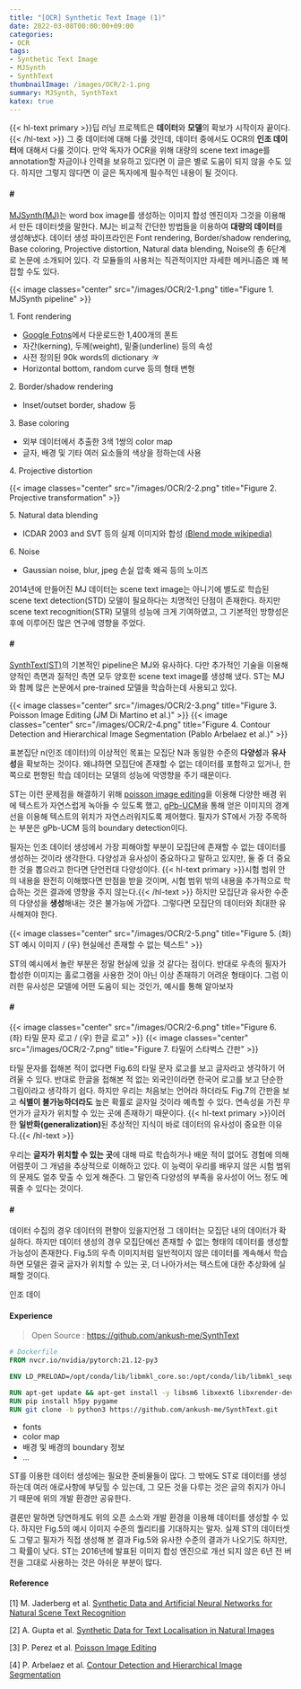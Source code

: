 ```yaml
---
title: "[OCR] Synthetic Text Image (1)"
date: 2022-03-08T00:00:00+09:00
categories:
- OCR
tags:
- Synthetic Text Image
- MJSynth
- SynthText
thumbnailImage: /images/OCR/2-1.png
summary: MJSynth, SynthText
katex: true
---
```

{{< hl-text primary >}}딥 러닝 프로젝트은 <b>데이터</b>와 <b>모델</b>의 확보가 시작이자 끝이다.{{< /hl-text >}} 그 중 데이터에 대해 다룰 것인데, 데이터 중에서도 OCR의 **인조 데이터**에 대해서 다룰 것이다. 만약 독자가 OCR을 위해 대량의 scene text image를 annotation할 자금이나 인력을 보유하고 있다면 이 글은 별로 도움이 되지 않을 수도 있다. 하지만 그렇지 않다면 이 글은 독자에게 필수적인 내용이 될 것이다.

#### \#
[MJSynth(MJ)](https://www.robots.ox.ac.uk/~vgg/publications/2014/Jaderberg14c/)는 word box image를 생성하는 이미지 합성 엔진이자 그것을 이용해서 만든 데이터셋을 말한다. MJ는 비교적 간단한 방법들을 이용하여 **대량의 데이터**를 생성해냈다. 데이터 생성 파이프라인은 Font rendering, Border/shadow rendering, Base coloring, Projective distortion, Natural data blending, Noise의 총 6단계로 논문에 소개되어 있다. 각 모듈들의 사용처는 직관적이지만 자세한 메커니즘은 꽤 복잡할 수도 있다.

{{< image classes="center" src="/images/OCR/2-1.png" title="Figure 1. MJSynth pipeline" >}}

1\. Font rendering
- [Google Fotns](https://fonts.google.com/)에서 다운로드한 1,400개의 폰트
- 자간(kerning), 두께(weight), 밑줄(underline) 등의 속성
- 사전 정의된 90k words의 dictionary $\mathcal{W}$
- Horizontal bottom, random curve 등의 형태 변형

2\. Border/shadow rendering
- Inset/outset border, shadow 등

3\. Base coloring
- 외부 데이터에서 추출한 3색 1쌍의 color map
- 글자, 배경 및 기타 여러 요소들의 색상을 정하는데 사용

4\. Projective distortion

{{< image classes="center" src="/images/OCR/2-2.png" title="Figure 2. Projective transformation" >}}

5\. Natural data blending
- ICDAR 2003 and SVT 등의 실제 이미지와 합성 [(Blend mode wikipedia)](https://en.wikipedia.org/wiki/Blend_modes)

6\. Noise
- Gaussian noise, blur, jpeg 손실 압축 왜곡 등의 노이즈

2014년에 만들어진 MJ 데이터는 scene text image는 아니기에 별도로 학습된 scene text detection(STD) 모델이 필요하다는 치명적인 단점이 존재한다. 하지만 scene text recognition(STR) 모델의 성능에 크게 기여하였고, 그 기본적인 방향성은 후에 이루어진 많은 연구에 영향을 주었다.

#### \#
[SynthText(ST)](https://www.robots.ox.ac.uk/~vgg/publications/2016/Gupta16/)의 기본적인 pipeline은 MJ와 유사하다. 다만 추가적인 기술을 이용해 양적인 측면과 질적인 측면 모두 양호한 scene text image를 생성해 냈다. ST는 MJ와 함께 많은 논문에서 pre-trained 모델을 학습하는데 사용되고 있다.

{{< image classes="center" src="/images/OCR/2-3.png" title="Figure 3. Poisson Image Editing (JM Di Martino et al.)" >}}
{{< image classes="center" src="/images/OCR/2-4.png" title="Figure 4. Contour Detection and Hierarchical Image Segmentation (Pablo Arbelaez et al.)" >}}

표본집단 $\mathrm{n}$(인조 데이터)의 이상적인 목표는 모집단 $\mathrm{N}$과 동일한 수준의 **다양성**과 **유사성**을 확보하는 것이다. 왜냐하면 모집단에 존재할 수 없는 데이터를 포함하고 있거나, 한 쪽으로 편향된 학습 데이터는 모델의 성능에 악영향을 주기 때문이다.

ST는 이런 문제점을 해결하기 위해 [poisson image editing](https://www.cs.jhu.edu/~misha/Fall07/Papers/Perez03.pdf)을 이용해 다양한 배경 위에 텍스트가 자연스럽게 녹아들 수 있도록 했고, [gPb-UCM](https://www2.eecs.berkeley.edu/Research/Projects/CS/vision/grouping/papers/amfm_pami2010.pdf)을 통해 얻은 이미지의 경계선을 이용해 텍스트의 위치가 자연스러워지도록 제어했다. 필자가 ST에서 가장 주목하는 부분은 gPb-UCM 등의 boundary detection이다.

필자는 인조 데이터 생성에서 가장 피해야할 부분이 모집단에 존재할 수 없는 데이터를 생성하는 것이라 생각한다. 다양성과 유사성이 중요하다고 말하고 있지만, 둘 중 더 중요한 것을 뽑으라고 한다면 단언컨대 다양성이다. {{< hl-text primary >}}시험 범위 안의 내용을 완전히 이해했다면 만점을 받을 것이며, 시험 범위 밖의 내용을 추가적으로 학습하는 것은 결과에 영향을 주지 않는다.{{< /hl-text >}} 하지만 모집단과 유사한 수준의 다양성을 **생성**해내는 것은 불가능에 가깝다. 그렇다면  모집단의 데이터와 최대한 유사해져야 한다.

{{< image classes="center" src="/images/OCR/2-5.png" title="Figure 5. (좌) ST 예시 이미지 / (우) 현실에선 존재할 수 없는 텍스트" >}}

ST의 예시에서 놀란 부분은 정말 현실에 있을 것 같다는 점이다. 반대로 우측의 필자가 합성한 이미지는 홀로그램을 사용한 것이 아닌 이상 존재하기 어려운 형태이다. 그럼 이러한 유사성은 모델에 어떤 도움이 되는 것인가, 예시를 통해 알아보자

#### \#
{{< image classes="center" src="/images/OCR/2-6.png" title="Figure 6. (좌) 타밀 문자 로고 / (우) 한글 로고" >}}
{{< image classes="center" src="/images/OCR/2-7.png" title="Figure 7. 타밀어 스타벅스 간판" >}}

타밀 문자를 접해본 적이 없다면 Fig.6의 타밀 문자 로고를 보고 글자라고 생각하기 어려울 수 있다. 반대로 한글을 접해본 적 없는 외국인이라면 한국어 로고를 보고 단순한 그림이라고 생각하기 쉽다. 하지만 우리는 처음보는 언어라 하더라도 Fig.7의 간판을 보고 **식별이 불가능하더라도** 높은 확률로 글자일 것이라 예측할 수 있다. 연속성을 가진 무언가가 글자가 위치할 수 있는 곳에 존재하기 때문이다. {{< hl-text primary >}}이러한 <b>일반화(generalization)</b>된 추상적인 지식이 바로 데이터의 유사성이 중요한 이유다.{{< /hl-text >}}

우리는 **글자가 위치할 수 있는 곳**에 대해 따로 학습하거나 배운 적이 없어도 경험에 의해 어렴풋이 그 개념을 추상적으로 이해하고 있다. 이 능력이 우리를 배우지 않은 시험 범위의 문제도 얼추 맞출 수 있게 해준다. 그 말인즉 다양성의 부족을 유사성이 어느 정도 메꿔줄 수 있다는 것이다.

#### \#
데이터 수집의 경우 데이터의 편향이 있을지언정 그 데이터는 모집단 내의 데이터가 확실하다. 하지만 데이터 생성의 경우 모집단에선 존재할 수 없는 형태의 데이터를 생성할 가능성이 존재한다. Fig.5의 우측 이미지처럼 일반적이지 않은 데이터를 계속해서 학습하면 모델은 결국 글자가 위치할 수 있는 곳, 더 나아가서는 텍스트에 대한 추상화에 실패할 것이다.

인조 데이

#### Experience
> Open Source : https://github.com/ankush-me/SynthText

```dockerfile
# Dockerfile
FROM nvcr.io/nvidia/pytorch:21.12-py3

ENV LD_PRELOAD=/opt/conda/lib/libmkl_core.so:/opt/conda/lib/libmkl_sequential.so

RUN apt-get update && apt-get install -y libsm6 libxext6 libxrender-dev && rm -rf /var/lib/apt/lists/*
RUN pip install h5py pygame
RUN git clone -b python3 https://github.com/ankush-me/SynthText.git
```

- fonts
- color map
- 배경 및 배경의 boundary 정보
- ...

ST를 이용한 데이터 생성에는 필요한 준비물들이 많다. 그 밖에도 ST로 데이터를 생성하는데 여러 애로사항에 부딪힐 수 있는데, 그 모든 것을 다루는 것은 글의 취지가 아니기 때문에 위의 개발 환경만 공유한다.

결론만 말하면 당연하게도 위의 오픈 소스와 개발 환경을 이용해 데이터를 생성할 수 있다. 하지만 Fig.5의 예시 이미지 수준의 퀄리티를 기대하지는 말자. 실제 ST의 데이터셋도 그렇고 필자가 직접 생성해 본 결과 Fig.5와 유사한 수준의 결과가 나오기도 하지만, 그 확률이 낮다. ST는 2016년에 발표된 이미지 합성 엔진으로 개선 되지 않은 6년 전 버전을 그대로 사용하는 것은 아쉬운 부분이 많다.

#### Reference
[1] M. Jaderberg et al. [Synthetic Data and Artificial Neural Networks for Natural Scene Text Recognition](https://www.robots.ox.ac.uk/~vgg/publications/2014/Jaderberg14c)

[2] A. Gupta et al. [Synthetic Data for Text Localisation in Natural Images](https://www.robots.ox.ac.uk/~vgg/publications/2016/Gupta16)

[3] P. Perez et al. [Poisson Image Editing](https://www.cs.jhu.edu/~misha/Fall07/Papers/Perez03.pdf)

[4] P. Arbelaez et al. [Contour Detection and Hierarchical Image Segmentation](https://www2.eecs.berkeley.edu/Research/Projects/CS/vision/grouping/papers/amfm_pami2010.pdf)
